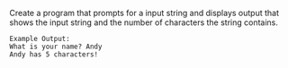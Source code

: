 Create a program that prompts for a input string and displays output that shows the input string and the number of characters the string contains.

```
Example Output:
What is your name? Andy
Andy has 5 characters!
```
